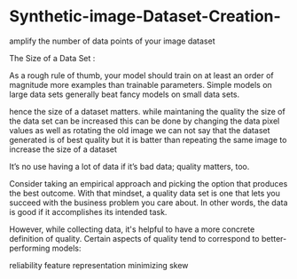 # Synthetic-image-Dataset-Creation-
amplify the number of data points of your image dataset 

The Size of a Data Set :

As a rough rule of thumb, your model should train on at least an order of magnitude more examples than trainable parameters. Simple models on large data sets generally beat fancy models on small data sets.

hence the size of a dataset matters. 
while maintaning the quality the size of the data set can be increased 
this can be done by changing the data pixel values as well as rotating the old image 
we can not say that the dataset generated is of best quality but it is batter than repeating the same image to increase the size of a  dataset 

It’s no use having a lot of data if it’s bad data; quality matters, too. 

Consider taking an empirical approach and picking the option that produces the best outcome. With that mindset, a quality data set is one that lets you succeed with the business problem you care about. In other words, the data is good if it accomplishes its intended task.

However, while collecting data, it's helpful to have a more concrete definition of quality. Certain aspects of quality tend to correspond to better-performing models:

reliability
feature representation
minimizing skew

